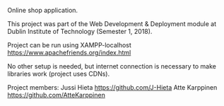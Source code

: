 Online shop application. 

This project was part of the Web Development & Deployment module at Dublin Institute of Technology (Semester 1, 2018).

Project can be run using XAMPP-localhost
https://www.apachefriends.org/index.html

No other setup is needed, but internet connection is necessary to make libraries work (project uses CDNs).

Project members:
Jussi Hieta     https://github.com/J-Hieta
Atte Karppinen  https://github.com/AtteKarppinen
